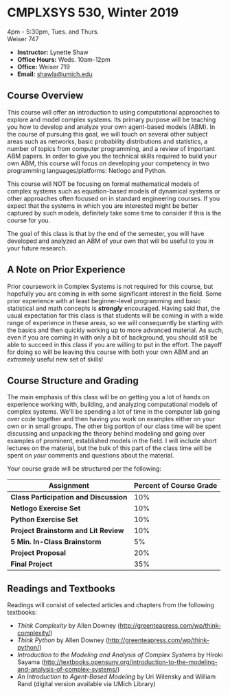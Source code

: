 # CMPLXSYS 530,  Winter 2019 

4pm - 5:30pm, Tues. and Thurs.  
Weiser 747

* **Instructor:** Lynette Shaw
* **Office Hours:** Weds. 10am-12pm
* **Office:** Weiser 719
* **Email:** shawla@umich.edu


## Course Overview 
This course will offer an introduction to using computational approaches to explore and model complex systems. Its primary purpose will be teaching you how to develop and analyze your own agent-based models (ABM). In the course of pursuing this goal, we will touch on several other subject areas such as networks, basic probability distributions and statistics, a number of topics from computer programming, and a review of important ABM papers. In order to give you the technical skills required to build your own ABM, this course will focus on developing your competency in two programming languages/platforms: Netlogo and Python.

This course will NOT be focusing on formal mathematical models of complex systems such as equation-based models of dynamical systems or other approaches often focused on in standard engineering courses. If you expect that the systems in which you are interested might be better captured by such models, definitely take some time to consider if this is the course for you.

The goal of this class is that by the end of the semester, you will have developed and analyzed an ABM of your own that will be useful to you in your future research. 


## A Note on Prior Experience
Prior coursework in Complex Systems is not required for this course, but hopefully you are coming in with some significant interest in the field. Some prior experience with at least beginner-level programming and basic statistical and math concepts is _**strongly**_ encouraged. Having said that, the usual expectation for this class is that students will be coming in with a wide range of experience in these areas, so we will consequently be starting with the basics and then quickly working up to more advanced material. As such,  even if you are coming in with only a bit of background, you should still be able to succeed in this class if you are willing to put in the effort. The payoff for doing so will be leaving this course with both your own ABM and an _extremely_ useful new set of skills!


## Course Structure and Grading
The main emphasis of this class will be on getting you a lot of hands on experience working with, building, and analyzing computational models of complex systems. We'll be spending a lot of time in the computer lab going over code together and then having you work on examples either on your own or in small groups. 
The other big portion of our class time will be spent discussing and unpacking the theory behind modeling and going over examples of prominent, established models in the field. I will include short lectures on the material, but the bulk of this part of the class time will be spent on _your_ comments and questions about the material. 


Your course grade will be structured per the following:

**Assignment** | **Percent of Course Grade**
---------------------- | -----------------------------------
**Class Participation and Discussion** | 10%
**Netlogo Exercise Set** | 10%
**Python Exercise Set** | 10%
**Project Brainstorm and Lit Review** | 10%
**5 Min. In-Class Brainstorm**| 5%
**Project Proposal** | 20%
**Final Project** | 35%



## Readings and Textbooks

Readings will consist of selected articles and chapters from the following textbooks: 

* _Think Complexity_ by Allen Downey (http://greenteapress.com/wp/think-complexity/)
* _Think Python_ by Allen Downey (http://greenteapress.com/wp/think-python/)
* _Introduction to the Modeling and Analysis of Complex Systems_ by Hiroki Sayama (http://textbooks.opensuny.org/introduction-to-the-modeling-and-analysis-of-complex-systems/)
* _An Introduction to Agent-Based Modeling_ by Uri Wilensky and William Rand (digital version available via UMich Library)
